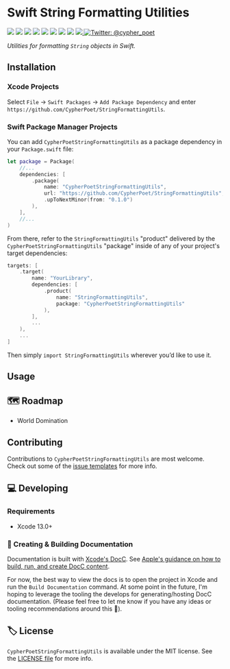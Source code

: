 # Swift String Formatting Utilities

<!-- Header Logo -->

<!-- <div align="center">
   <img width="600px" src="./Extras/banner-logo.png" alt="Banner Logo">
</div> -->


<!-- Badges -->

<p>
    <img src="https://img.shields.io/badge/Swift-5.5-F06C33.svg" />
    <img src="https://img.shields.io/badge/iOS-13.0+-865EFC.svg" />
    <img src="https://img.shields.io/badge/iPadOS-13.0+-F65EFC.svg" />
    <img src="https://img.shields.io/badge/macOS-11.0+-179AC8.svg" />
    <img src="https://img.shields.io/badge/tvOS-13.0+-41465B.svg" />
    <img src="https://img.shields.io/badge/watchOS-6.0+-1FD67A.svg" />
    <img src="https://img.shields.io/badge/License-MIT-blue.svg" />
    <img src="https://github.com/CypherPoet/StringFormattingUtils/workflows/Build%20&%20Test/badge.svg" />
    <a href="https://github.com/apple/swift-package-manager">
      <img src="https://img.shields.io/badge/spm-compatible-brightgreen.svg?style=flat" />
    </a>
    <a href="https://twitter.com/cypher_poet">
        <img src="https://img.shields.io/badge/Contact-@cypher_poet-lightgrey.svg?style=flat" alt="Twitter: @cypher_poet" />
    </a>
</p>


<p align="center">

_Utilities for formatting `String` objects in Swift._

<p />


## Installation

### Xcode Projects

Select `File` -> `Swift Packages` -> `Add Package Dependency` and enter `https://github.com/CypherPoet/StringFormattingUtils`.


### Swift Package Manager Projects

You can add `CypherPoetStringFormattingUtils` as a package dependency in your `Package.swift` file:

```swift
let package = Package(
    //...
    dependencies: [
        .package(
            name: "CypherPoetStringFormattingUtils",
            url: "https://github.com/CypherPoet/StringFormattingUtils",
            .upToNextMinor(from: "0.1.0")
        ),
    ],
    //...
)
```


<!-- 🔑 UNCOMMENT IF REPO NAME MATCHES THE LIBRARY NAME 👇 -->

<!-- From there, refer to `StringFormattingUtils` as a "target dependency" in any of _your_ package's targets that need it.

```swift
targets: [
    .target(
        name: "YourLibrary",
        dependencies: [
          "StringFormattingUtils",
        ],
        ...
    ),
    ...
]
``` -->


<!-- 🔑 UNCOMMENT IF REPO NAME DOESN'T MATCH THE LIBRARY NAME 👇 -->

From there, refer to the `StringFormattingUtils` "product" delivered by the `CypherPoetStringFormattingUtils` "package" inside of any of your project's target dependencies:

```swift
targets: [
    .target(
        name: "YourLibrary",
        dependencies: [
            .product(
                name: "StringFormattingUtils",
                package: "CypherPoetStringFormattingUtils"
            ),
        ],
        ...
    ),
    ...
]
```

Then simply `import StringFormattingUtils` wherever you’d like to use it.


## Usage



## 🗺 Roadmap

- World Domination



## Contributing

Contributions to `CypherPoetStringFormattingUtils` are most welcome. Check out some of the [issue templates](./.github/ISSUE_TEMPLATE/) for more info.



## 💻 Developing

### Requirements

- Xcode 13.0+


### 📜 Creating & Building Documentation

Documentation is built with [Xcode's DocC](https://developer.apple.com/documentation/docc). See [Apple's guidance on how to build, run, and create DocC content](https://developer.apple.com/documentation/docc/api-reference-syntax).

For now, the best way to view the docs is to open the project in Xcode and run the `Build Documentation` command. At some point in the future, I'm hoping to leverage the tooling the develops for generating/hosting DocC documentation. (Please feel free to let me know if you have any ideas or tooling recommendations around this 🙂).


## 🏷 License

`CypherPoetStringFormattingUtils` is available under the MIT license. See the [LICENSE file](./LICENSE) for more info.
